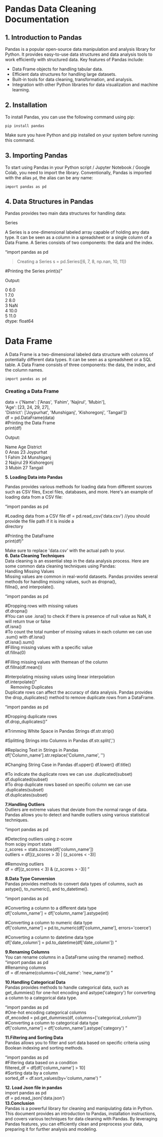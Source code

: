 # Pandas Data Cleaning Documentation</h1>

## 1. Introduction to Pandas ##

Pandas is a popular open-source data manipulation and analysis library for Python. It provides easy-to-use data structures and data analysis tools to work efficiently with structured data.
Key features of Pandas include:

- Data Frame objects for handling tabular data.
- Efficient data structures for handling large datasets.
- Built-in tools for data cleaning, transformation, and analysis.
- Integration with other Python libraries for data visualization and machine learning.

## 2. Installation ##

To install Pandas, you can use the following command using pip:

```pip install pandas```

Make sure you have Python and pip installed on your system before running this command.

## 3. Importing Pandas ##

To start using Pandas in your Python script / Jupyter Notebook / Google Colab, you need to import the library. Conventionally, Pandas is imported with the alias `pd`, the alias can be any name:

```import pandas as pd```

## 4. Data Structures in Pandas ##

Pandas provides two main data structures for handling data:

Series

A Series is a one-dimensional labeled array capable of holding any data type. It can be seen as a column in a spreadsheet or a single column of a Data Frame. A Series consists of two components: the data and the index.



“import pandas as pd
> Creating a Series
s = pd.Series([6, 7, 8, np.nan, 10, 11])

#Printing the Series
print(s)”

Output:

0    6.0<br>
1    7.0<br>
2    8.0<br>
3    NaN<br>
4    10.0<br>
5    11.0<br>
dtype: float64 <br>

# Data Frame

A Data Frame is a two-dimensional labeled data structure with columns of potentially different data types. It can be seen as a spreadsheet or a SQL table. A Data Frame consists of three components: the data, the index, and the column names.<br>

```import pandas as pd```

### Creating a Data Frame

data = {'Name': ['Anas', 'Fahim', 'Najirul', 'Mubin'],<br>
        'Age': [23, 24, 29, 27],<br>
        'District': ['Joypurhat', 'Munshiganj', 'Kishoregonj', 'Tangail']}<br>
df = pd.DataFrame(data)<br>
#Printing the Data Frame<br>
print(df) 

Output:

   Name    Age    District<br>
0 Anas     23     Joypurhat<br>
1 Fahim    24     Munshiganj<br>
2 Najirul  29     Kishoregonj<br>
3 Mubin    27     Tangail<br>

<b>5. Loading Data into Pandas</b>

Pandas provides various methods for loading data from different sources such as CSV files, Excel files, databases, and more. Here's an example of loading data from a CSV file:<br>

“import pandas as pd

#Loading data from a CSV file
df = pd.read_csv('data.csv')   //you should provide the file path if it is inside a                        
                                                 directory<br>

#Printing the DataFrame<br>
print(df)”<br>

Make sure to replace 'data.csv' with the actual path to your.<br>
<b>6. Data Cleaning Techniques</b><br>
Data cleaning is an essential step in the data analysis process. Here are some common data cleaning techniques using Pandas:<br>
Handling Missing Values<br>
Missing values are common in real-world datasets. Pandas provides several methods for handling missing values, such as dropna(),<br> fillna(), and interpolate().<br>

“import pandas as pd<br>

#Dropping rows with missing values<br>
 df.dropna()<br>
#You can use .isna() to check if there is presence of null value as NaN, it will return true or false <br>
df.isna()<br>
#To count the total number of  missing values in each column  we can use .sum() with df.isna()<br>
df.isna().sum()<br>
#Filling missing values with a specific value <br>
df.fillna(0) <br>

#Filling missing values with themean of the column <br>
df.fillna(df.mean()) <br>

#Interpolating missing values using linear interpolation <br>
df.interpolate()” <br>
 
Removing Duplicates<br>
Duplicate rows can affect the accuracy of data analysis. Pandas provides the drop_duplicates() method to remove duplicate rows from a DataFrame.<br>

“import pandas as pd <br>

#Dropping duplicate rows<br>
 df.drop_duplicates()”<br>

#Trimming White Space in Pandas Strings
df.str.strip()

#Splitting Strings into Columns in Pandas
df.str.split(',')

#Replacing Text in Strings in Pandas
df['Column_name'].str.replace('Column_name', '')

#Changing String Case in Pandas
df.upper()
df.lower()
df.title()

#To indicate the duplicate rows we can use .duplicated(subset)<br>
df.duplicated(subset)<br>
#To drop duplicate rows based on specific column we can use .duplicates(subset)<br>
df.duplicates(subset)<br>

<b>7.Handling Outliers</b><br>
Outliers are extreme values that deviate from the normal range of data. Pandas allows you to detect and handle outliers using various statistical techniques.<br>

“import pandas as pd <br>

#Detecting outliers using z-score<br> 
from scipy import stats <br>
z_scores = stats.zscore(df['column_name'])<br> 
outliers = df[(z_scores > 3) | (z_scores < -3)]<br> 

#Removing outliers <br>
df = df[(z_scores < 3) & (z_scores > -3)] ”<br>

<b>8.Data Type Conversion</b><br>
Pandas provides methods to convert data types of columns, such as astype(), to_numeric(), and to_datetime().<br>

“import pandas as pd <br>

#Converting a column to a different data type<br> 
df['column_name'] = df['column_name'].astype(int)<br> 

#Converting a column to numeric data type <br>
df['column_name'] = pd.to_numeric(df['column_name'], errors='coerce')<br>

 #Converting a column to datetime data type <br>
 df['date_column'] = pd.to_datetime(df['date_column']) ”<br>
 
<b>9.Renaming Columns</b><br>
You can rename columns in a DataFrame using the rename() method.<br>
“import pandas as pd<br>
#Renaming columns<br>
df = df.rename(columns={'old_name': 'new_name'}) ”<br>

<b>10.Handling Categorical Data</b><br>
Pandas provides methods to handle categorical data, such as get_dummies() for one-hot encoding and astype('category') for converting a column to a categorical data type.<br>


“import pandas as pd<br>
#One-hot encoding categorical columns<br>
df_encoded = pd.get_dummies(df, columns=['categorical_column'])<br>
#Converting a column to categorical data type<br>
df['column_name'] = df['column_name'].astype('category') ”<br>

<b>11.Filtering and Sorting Data</b><br>
Pandas allows you to filter and sort data based on specific criteria using Boolean indexing and sorting methods.<br>

“import pandas as pd<br>
#Filtering data based on a condition<br>
filtered_df = df[df['column_name'] > 10]<br>
#Sorting data by a column<br>
sorted_df = df.sort_values(by='column_name') ”<br>

<b>12. Load Json file in pandas</b><br>
import pandas as pd<br>
df = pd.read_json('data.json')<br>
<b>13.Conclusion</b><br>
Pandas is a powerful library for cleaning and manipulating data in Python. This document provides an introduction to Pandas, installation instructions, and covers various techniques for data cleaning with Pandas. By leveraging Pandas features, you can efficiently clean and preprocess your data, preparing it for further analysis and modeling.
